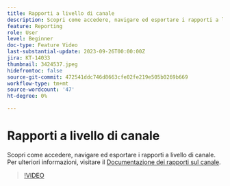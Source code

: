 ```yaml
---
title: Rapporti a livello di canale
description: Scopri come accedere, navigare ed esportare i rapporti a livello di canale.
feature: Reporting
role: User
level: Beginner
doc-type: Feature Video
last-substantial-update: 2023-09-26T00:00:00Z
jira: KT-14033
thumbnail: 3424537.jpeg
hidefromtoc: false
source-git-commit: 472541ddc746d8663cfe02fe219e505b0269b669
workflow-type: tm+mt
source-wordcount: '47'
ht-degree: 0%

---
```



# Rapporti a livello di canale

Scopri come accedere, navigare ed esportare i rapporti a livello di canale. Per ulteriori informazioni, visitare il [Documentazione dei rapporti sul canale](https://experienceleague.adobe.com/docs/journey-optimizer/using/reporting/channel-report/channel-report.html).

>[!VIDEO](https://video.tv.adobe.com/v/3424537/?learn=on)
